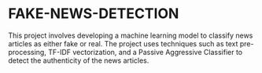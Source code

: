 # FAKE-NEWS-DETECTION
This project involves developing a machine learning model to classify news articles as either fake or real. The project uses techniques such as text pre-processing, TF-IDF vectorization, and a Passive Aggressive Classifier to detect the authenticity of the news articles.
